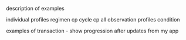 
description of examples

individual profiles
    regimen cp
    cycle cp
    all observation profiles
    condition

examples of transaction - show progression after updates
    from my app



    